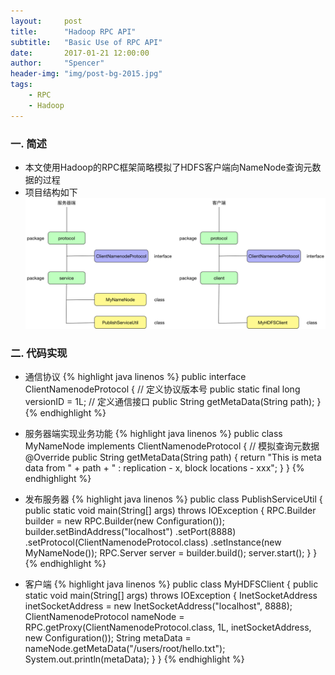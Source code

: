 ```yaml
---
layout:     post
title:      "Hadoop RPC API"
subtitle:   "Basic Use of RPC API"
date:       2017-01-21 12:00:00
author:     "Spencer"
header-img: "img/post-bg-2015.jpg"
tags:
    - RPC
    - Hadoop
---
```


### 一. 简述
* 本文使用Hadoop的RPC框架简略模拟了HDFS客户端向NameNode查询元数据的过程
* 项目结构如下
![hadooprpc.png](/img/in-post/post-js-version/hadooprpc.png)

### 二. 代码实现
* 通信协议
{% highlight java linenos %}
public interface ClientNamenodeProtocol {
  // 定义协议版本号
  public static final long versionID = 1L;
  // 定义通信接口
  public String getMetaData(String path);
}
{% endhighlight %}

* 服务器端实现业务功能
{% highlight java linenos %}
public class MyNameNode implements ClientNamenodeProtocol {
  // 模拟查询元数据
  @Override
  public String getMetaData(String path) {
    return "This is  meta data from " + path + " : replication - x, block locations - xxx";
  }
}
{% endhighlight %}

* 发布服务器
{% highlight java linenos %}
public class PublishServiceUtil {
  public static void main(String[] args) throws IOException {
    RPC.Builder builder = new RPC.Builder(new Configuration());
    builder.setBindAddress("localhost")
           .setPort(8888)
           .setProtocol(ClientNamenodeProtocol.class)
           .setInstance(new MyNameNode());
    RPC.Server server = builder.build();
    server.start();
  }
}
{% endhighlight %}

* 客户端
{% highlight java linenos %}
public class MyHDFSClient {
  public static void main(String[] args) throws IOException {
    InetSocketAddress inetSocketAddress = new InetSocketAddress("localhost", 8888);
    ClientNamenodeProtocol nameNode = RPC.getProxy(ClientNamenodeProtocol.class, 1L, inetSocketAddress, new Configuration());
    String metaData = nameNode.getMetaData("/users/root/hello.txt");
    System.out.println(metaData);
  }
}
{% endhighlight %}
